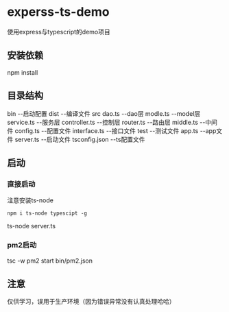 # experss-ts-demo

使用express与typescript的demo项目

## 安装依赖
npm install

## 目录结构
bin             --启动配置
dist            --编译文件
src
  dao.ts        --dao层
  modle.ts      --model层
  service.ts    --服务层
  controller.ts --控制层
  router.ts     --路由层
  middle.ts     --中间件
  config.ts     --配置文件
  interface.ts  --接口文件
test            --测试文件
app.ts          --app文件
server.ts       --启动文件
tsconfig.json   --ts配置文件

## 启动

### 直接启动
注意安装ts-node
```npm
npm i ts-node typescipt -g
```
ts-node server.ts 

### pm2启动
tsc -w
pm2 start bin/pm2.json

## 注意
仅供学习，误用于生产环境（因为错误异常没有认真处理哈哈）
